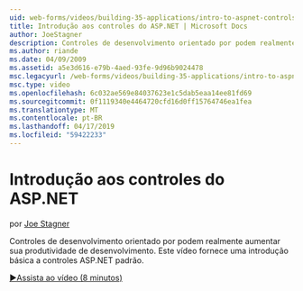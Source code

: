```yaml
---
uid: web-forms/videos/building-35-applications/intro-to-aspnet-controls
title: Introdução aos controles do ASP.NET | Microsoft Docs
author: JoeStagner
description: Controles de desenvolvimento orientado por podem realmente aumentar sua produtividade de desenvolvimento. Este vídeo fornece uma introdução básica a controles ASP.NET padrão.
ms.author: riande
ms.date: 04/09/2009
ms.assetid: a5e3d616-e79b-4aed-93fe-9d96b9024478
msc.legacyurl: /web-forms/videos/building-35-applications/intro-to-aspnet-controls
msc.type: video
ms.openlocfilehash: 6c032ae569e84037623e1c5dab5eaa14ee81fd69
ms.sourcegitcommit: 0f1119340e4464720cfd16d0ff15764746ea1fea
ms.translationtype: MT
ms.contentlocale: pt-BR
ms.lasthandoff: 04/17/2019
ms.locfileid: "59422233"
---
```

# <a name="intro-to-aspnet-controls"></a>Introdução aos controles do ASP.NET

por [Joe Stagner](https://github.com/JoeStagner)

Controles de desenvolvimento orientado por podem realmente aumentar sua produtividade de desenvolvimento. Este vídeo fornece uma introdução básica a controles ASP.NET padrão.

[&#9654;Assista ao vídeo (8 minutos)](https://channel9.msdn.com/Blogs/ASP-NET-Site-Videos/intro-to-aspnet-controls)
